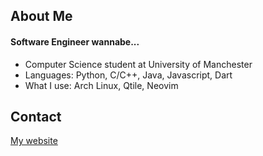 ## About Me
#### Software Engineer wannabe...
- Computer Science student at University of Manchester
- Languages: Python, C/C++, Java, Javascript, Dart
- What I use: Arch Linux, Qtile, Neovim

## Contact
[My website](https://ylpoonlg.com)
